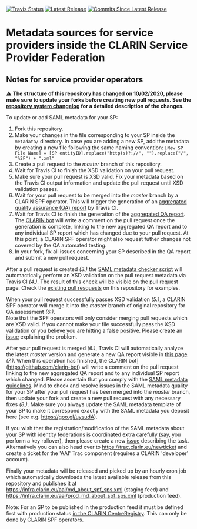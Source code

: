 [![Travis Status](https://travis-ci.org/clarin-eric/SPF-SPs-metadata.svg?branch=master)](https://travis-ci.org/clarin-eric/SPF-SPs-metadata)
[![Latest Release](https://img.shields.io/github/v/release/clarin-eric/SPF-SPs-metadata)](https://github.com/clarin-eric/SPF-SPs-metadata/releases/latest)
[![Commits Since Latest Release](https://img.shields.io/github/commits-since/clarin-eric/SPF-SPs-metadata/latest)](https://github.com/clarin-eric/SPF-SPs-metadata/commits/master)
# Metadata sources for service providers inside the CLARIN Service Provider Federation

## Notes for service provider operators

:warning: **The structure of this repository has changed on 10/02/2020, please make sure to update your forks before creating new pull requests. See the [repository system changelog](https://github.com/clarin-eric/SPF-SPs-metadata/wiki/Repository-system-changelog) for a detailed description of the changes.**

To update or add SAML metadata for your SP:
1. Fork this repository.
2. Make your changes in the file corresponding to your SP inside the `metadata/` directory. In case you are adding a new SP, add the metadata by creating a new file following the same naming convention: `[New SP File Name] = [SP entityID].replace("http(s)?://", "").replace("/", "%2F") + ".xml"`
3. Create a pull request to the *master* branch of this repository.
4. Wait for Travis CI to finish the XSD validation on your pull request.
5. Make sure your pull request is XSD valid. Fix your metadata based on the Travis CI output information and update the pull request until XSD validation passes.
6. Wait for your pull request to be merged into the *master* branch by a CLARIN SPF operator. This will trigger the generation of an [aggregated quality assurance (QA) report](https://clarin-eric.github.io/SPF-SPs-metadata/web/master_qa_report.html) by Travis CI.
7. Wait for Travis CI to finish the generation of the [aggregated QA report](https://clarin-eric.github.io/SPF-SPs-metadata/web/master_qa_report.html). The [CLARIN bot](https://github.com/clarin-bot) will write a comment on the pull request once the generation is complete, linking to the new aggregated QA report and to any individual SP report which has changed due to your pull request. At this point, a CLARIN SPF operator might also request futher changes not covered by the QA automated testing.
8. In your fork, fix all issues concerning your SP described in the QA report and submit a new pull request.

After a pull request is created *(3.)* the [SAML metadata checker script](https://github.com/clarin-eric/SAML-metadata-checker) will automactically perform an XSD validation on the pull request metadata via Travis CI *(4.)*. The result of this check will be visible on the pull request page. Check the [existing pull resquests](https://github.com/clarin-eric/SPF-SPs-metadata/pulls?utf8=%E2%9C%93&q=is%3Apr) on this repository for examples.

When your pull request successfully passes XSD validation *(5.)*, a CLARIN SPF operator will merge it into the *master* branch of original repository for QA assessment *(6.)*.  
Note that the SPF operators will only consider merging pull requests which are XSD valid. If you cannot make your file successfully pass the XSD validation or you believe you are hitting a false positive. Please create an ​[issue](https://github.com/clarin-eric/SPF-SPs-metadata/issues/new) explaining the problem. 

After your pull request is merged *(6.)*, Travis CI will automatically analyze the latest *master* version and generate a new QA report visible in ​[this page](https://clarin-eric.github.io/SPF-SPs-metadata/web/master_qa_report.html) *(7.)*. When this operation has finished, the CLARIN bot](https://github.com/clarin-bot) will write a comment on the pull request linking to the new aggregated QA report and to any individual SP report which changed. Please ascertain that you comply with ​the [SAML metadata guidelines](https://www.clarin.eu/content/guidelines-saml-metadata-about-your-sp). Mind to check and resolve issues in the SAML metadata quality for your SP after your pull request has been merged into the *master* branch, then update your fork and create a new pull request with any necessary fixes *(8.)*. Make sure you always update the SAML metadata template of your SP to make it correspond exactly with the SAML metadata you deposit here (see e.g. ​https://goo.gl/uysudA).

If you wish that the registration/modification of the SAML metadata about your SP with identity federations is coordinated extra carefully (say, you perform a key rollover), then please create a new ​[issue](https://github.com/clarin-eric/SPF-SPs-metadata/issues/new) describing the task. Alternatively you can also head over to https://trac.clarin.eu/newticket and create a ticket for the 'AAI' Trac component (requires a CLARIN 'developer' account).

Finally your metadata will be released and picked up by an hourly cron job which automatically downloads the latest available release from this repository and publishes it at ​https://infra.clarin.eu/aai/md_about_spf_sps.xml (staging feed) and https://infra.clarin.eu/aai/prod_md_about_spf_sps.xml (production feed). 

Note: For an SP to be published in the production feed it must be defined first with production status [in the CLARIN CentreRegistry](https://centres.clarin.eu/spf). This can only be done by CLARIN SPF operators.
